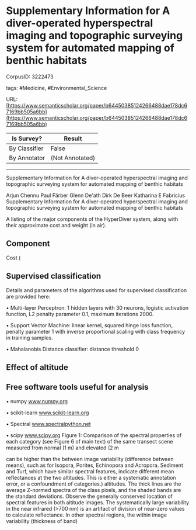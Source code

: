 # Supplementary Information for A diver-operated hyperspectral imaging and topographic surveying system for automated mapping of benthic habitats

CorpusID: 3222473
 
tags: #Medicine, #Environmental_Science

URL: [https://www.semanticscholar.org/paper/b64450385124266488dae178dc67169bb505a6bb](https://www.semanticscholar.org/paper/b64450385124266488dae178dc67169bb505a6bb)
 
| Is Survey?        | Result          |
| ----------------- | --------------- |
| By Classifier     | False |
| By Annotator      | (Not Annotated) |

---

Supplementary Information for A diver-operated hyperspectral imaging and topographic surveying system for automated mapping of benthic habitats


Arjun Chennu 
Paul Färber 
Glenn De&apos;ath 
Dirk De Beer 
Katharina E Fabricius 
Supplementary Information for A diver-operated hyperspectral imaging and topographic surveying system for automated mapping of benthic habitats

A listing of the major components of the HyperDiver system, along with their approximate cost and weight (in air).

## Component

Cost ( 


## Supervised classification

Details and parameters of the algorithms used for supervised classification are provided here:

• Multi-layer Perceptron: 1 hidden layers with 30 neurons, logistic activation function, L2 penalty parameter 0.1, maximum iterations 2000.

• Support Vector Machine: linear kernel, squared hinge loss function, penalty parameter 1 with inverse proportional scaling with class frequency in training samples.

• Mahalanobis Distance classifier: distance threshold 0


## Effect of altitude


## Free software tools useful for analysis

• numpy www.numpy.org

• scikit-learn www.scikit-learn.org

• Spectral www.spectralpython.net

• scipy www.scipy.org Figure 1: Comparison of the spectral properties of each category (see Figure 6 of main text) of the same transect scene measured from normal (1 m) and elevated (2 m 


can be higher than the between image variability (difference between means), such as for Isopora, Porites, Echinopora and Acropora. Sediment and Turf, which have similar spectral features, indicate different mean reflectances at the two altitudes. This is either a systematic annotation error, or a confoundment of categories.) altitudes. The 
thick lines are the average Z-normed spectra of the class pixels, and the shaded bands are 
the standard deviations. Observe the generally conserved location of spectral features in both 
altitude images. The systematically large variability in the near infrared (>700 nm) is an 
artifact of division of near-zero values to calculate reflectance. In other spectral regions, the 
within image variability (thickness of band)